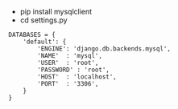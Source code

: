 * pip install mysqlclient
* cd settings.py
```PY
DATABASES = {
    'default': {
        'ENGINE': 'django.db.backends.mysql',
        'NAME'  : 'mysql',
        'USER'  : 'root',
        'PASSWORD' : 'root',
        'HOST'  : 'localhost',
        'PORT'  : '3306',
    }
}
```